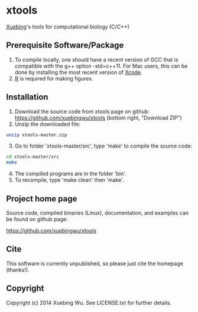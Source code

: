 # xtools

[Xuebing](http://www.mit.edu/~wuxbl)'s tools for computational biology (C/C++)


## Prerequisite Software/Package

1. To compile locally, one should have a recent version of GCC that is compatible with the g++ option -std=c++11. For Mac users, this can be done by installing the most recent version of [Xcode](https://developer.apple.com/xcode/downloads/).
2. [R](http://www.r-project.org/) is required for making figures.

## Installation
1. Download the source code from xtools page on github: https://github.com/xuebingwu/xtools (bottom right, "Download ZIP")
2. Unzip the downloaded file:
```sh
unzip xtools-master.zip
``` 
3. Go to folder 'xtools-master/src', type 'make' to compile the source code:
```sh
cd xtools-master/src
make 
``` 
4. The compiled programs are in the folder 'bin'.
5. To recompile, type 'make clean' then 'make'.


## Project home page

Source code, compiled binaries (Linux), documentation, and examples can be found on github page:

https://github.com/xuebingwu/xtools


## Cite

This software is currently unpublished, so please just cite the homepage (thanks!).

## Copyright

Copyright (c) 2014 Xuebing Wu. See LICENSE.txt for further details.
